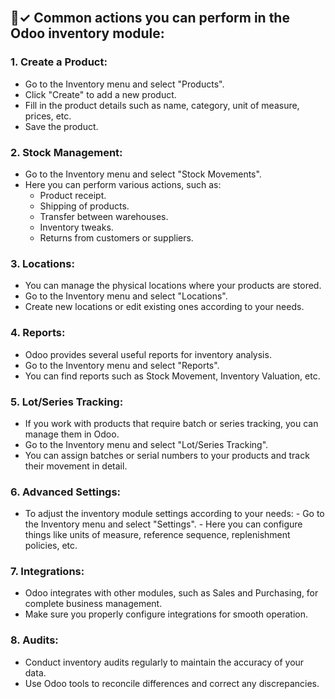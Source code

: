 
<br>

## 📝✓ Common actions you can perform in the Odoo inventory module:

### 1. Create a Product:

- Go to the Inventory menu and select "Products".
- Click "Create" to add a new product.
- Fill in the product details such as name, category, unit of measure, prices, etc.
- Save the product.

### 2. Stock Management:

   - Go to the Inventory menu and select "Stock Movements".
   - Here you can perform various actions, such as:
      - Product receipt.
      - Shipping of products.
      - Transfer between warehouses.
      - Inventory tweaks.
      - Returns from customers or suppliers.

### 3. Locations:

 - You can manage the physical locations where your products are stored.
 - Go to the Inventory menu and select "Locations".
 - Create new locations or edit existing ones according to your needs.

### 4. Reports:

   - Odoo provides several useful reports for inventory analysis.
   - Go to the Inventory menu and select "Reports".
   - You can find reports such as Stock Movement, Inventory Valuation, etc.

### 5. Lot/Series Tracking:

 - If you work with products that require batch or series tracking, you can manage them in Odoo.
 - Go to the Inventory menu and select "Lot/Series Tracking".
 - You can assign batches or serial numbers to your products and track their movement in detail.

### 6. Advanced Settings:

- To adjust the inventory module settings according to your needs:
      - Go to the Inventory menu and select "Settings".
      - Here you can configure things like units of measure, reference sequence, replenishment policies, etc.

### 7. Integrations:

   - Odoo integrates with other modules, such as Sales and Purchasing, for complete business management.
   - Make sure you properly configure integrations for smooth operation.

### 8. Audits:

 - Conduct inventory audits regularly to maintain the accuracy of your data.
 - Use Odoo tools to reconcile differences and correct any discrepancies.
